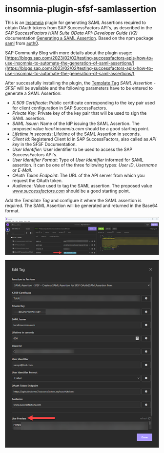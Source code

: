 # insomnia-plugin-sfsf-samlassertion
This is an [Insomnia](https://insomnia.rest/) plugin for generating SAML Assertions required to obtain OAuth tokens from SAP SuccessFactors API's, as described in the _SAP SuccessFactors HXM Suite OData API: Developer Guide (V2)_ documentation [Generating a SAML Assertion](https://help.sap.com/docs/SAP_SUCCESSFACTORS_PLATFORM/d599f15995d348a1b45ba5603e2aba9b/4e27e8f6ae2748ab9f23228dd6a31b06.html?locale=en-US). Based on the npm package [saml](https://www.npmjs.com/package/saml) from [auth0](https://github.com/auth0).

SAP Community Blog with more details about the plugin usage: [https://blogs.sap.com/2023/02/02/testing-successfactors-apis-how-to-use-insomnia-to-automate-the-generation-of-saml-assertions/](https://blogs.sap.com/2023/02/02/testing-successfactors-apis-how-to-use-insomnia-to-automate-the-generation-of-saml-assertions/)

After successfully installing the plugin, the [Template Tag](https://docs.insomnia.rest/insomnia/template-tags) _SAML Assertion - SFSF_ will be available and the following parameters have to be entered to generate a SAML Assertion:

- *X.509 Certificate*: Public certificate corresponding to the key pair used for client configuration in SAP SuccessFactors. 
- *Private Key*: Private key of the key pair that will be used to sign the SAML assertion.
- *SAML Issuer*: Name of the IdP issuing the SAML Assertion. The proposed value _local.insomnia.com_ should be a good starting point.
- *Lifetime in seconds*: Lifetime of the SAML Assertion in seconds.
- *Client Id*: Registered Client Id in SAP SuccessFactors, also called as _API key_ in the SFSF Documentation.
- *User Identifier*: User identifier to be used to access the SAP SuccessFactors API's.
- *User Identifier Format*: Type of *User Identifier* informed for SAML assertion. It can be one of the three following types: *User ID*, *Username* or *E-Mail*. 
- *OAuth Token Endpoint*: The URL of the API server from which you request the OAuth token.
- *Audience*: Value used to tag the SAML assertion. The proposed value _www.successfactors.com_ should be a good starting point.

Add the _Template Tag_ and configure it where the SAML assertion is required. The SAML Assertion will be generated and returned in the Base64 format.

![Template Tag configuration 2](./assets/configEx2.png)

![Template Tag configuration 1](./assets/configEx1.png)
